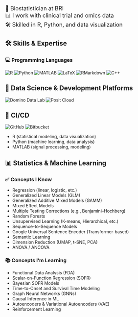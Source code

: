<span style="font-size:1.3em;">🔬 Biostatistician at BRI</span>  
<span style="font-size:1.3em;">📊 I work with clinical trial and omics data</span>  
<span style="font-size:1.3em;">🛠️ Skilled in R, Python, and data visualization</span>



## 🛠 Skills & Expertise

### 💻 Programming Languages
![R](https://img.shields.io/badge/R-276DC3?logo=r&logoColor=white)
![Python](https://img.shields.io/badge/Python-3776AB?logo=python&logoColor=white)
![MATLAB](https://img.shields.io/badge/MATLAB-0076A8?logo=mathworks&logoColor=white)
![LaTeX](https://img.shields.io/badge/LaTeX-008080?logo=latex&logoColor=white)
![RMarkdown](https://img.shields.io/badge/RMarkdown-2C8EBB?logo=r&logoColor=white)
![C++](https://img.shields.io/badge/C++-00599C?logo=cplusplus&logoColor=white)

## 🧰 Data Science & Development Platforms

![Domino Data Lab](https://img.shields.io/badge/Domino%20Data%20Lab-1E1E1E?logo=data:image/png;base64,iVBORw0KGgoAAAANSUhEUgAAAA8AAAAOCAYAAAAvx8bAAAAACXBIWXMAAAsTAAALEwEAmpwYAAAAqUlEQVR4nGNgQANGAxIwpL9V4j9RxilPBwzEPwPxf0BOdRB1EjDqAgYQgUg7gJhkJ3wfw7GJziI0Axh+MCfQFYtMHMIIqjDAH4ZgJ0zYgwnGMDvwGK3TDiqB4jlA0QbwJIGAUIPqA0g8BNxAYjTAE2F8A2RTACmzYMg0b3AqEKkwH6U8QwnjMBsYwDZQ8wSTmBlWuwqkE0EYAwBKVsRJr4Gy1UAAAAASUVORK5CYII=)
![Posit Cloud](https://img.shields.io/badge/Posit%20Cloud-75AADB?logo=rstudio&logoColor=white)



## 🚀 CI/CD

![GitHub](https://img.shields.io/badge/GitHub-181717?logo=github&logoColor=white)
![Bitbucket](https://img.shields.io/badge/Bitbucket-0052CC?logo=bitbucket&logoColor=white)


- R (statistical modeling, data visualization)
- Python (machine learning, data analysis)
- MATLAB (signal processing, modeling)


## 📊 Statistics & Machine Learning

### ✅ Concepts I Know
- Regression (linear, logistic, etc.)
- Generalized Linear Models (GLM)
- Generalized Additive Mixed Models (GAMM)
- Mixed Effect Models
- Multiple Testing Corrections (e.g., Benjamini–Hochberg)
- Random Forests
- Unsupervised Learning (K-means, Hierarchical, etc.)
- Sequence-to-Sequence Models
- Google Universal Sentence Encoder (Transformer-based)
- Semantic Learning
- Dimension Reduction (UMAP, t-SNE, PCA)
- ANOVA / ANCOVA

### 📚 Concepts I’m Learning
- Functional Data Analysis (FDA)
- Scalar-on-Function Regression (SOFR)
- Bayesian SOFR Models
- Time-to-Onset and Survival Time Modeling
- Graph Neural Networks (GNNs)
- Causal Inference in ML
- Autoencoders & Variational Autoencoders (VAE)
- Reinforcement Learning


<!--
**kovala25/kovala25** is a ✨ _special_ ✨ repository because its `README.md` (this file) appears on your GitHub profile.

Here are some ideas to get you started:

- 🔭 I’m currently working on ...
- 🌱 I’m currently learning ...
- 👯 I’m looking to collaborate on ...
- 🤔 I’m looking for help with ...
- 💬 Ask me about ...
- 📫 How to reach me: ...
- 😄 Pronouns: ...
- ⚡ Fun fact: ...
-->
